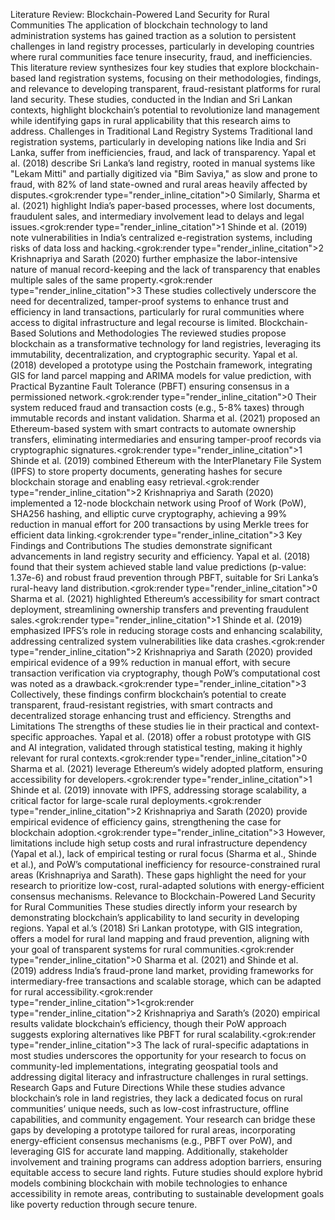 Literature Review: Blockchain-Powered Land Security for Rural Communities
The application of blockchain technology to land administration systems has gained traction as a solution to persistent challenges in land registry processes, particularly in developing countries where rural communities face tenure insecurity, fraud, and inefficiencies. This literature review synthesizes four key studies that explore blockchain-based land registration systems, focusing on their methodologies, findings, and relevance to developing transparent, fraud-resistant platforms for rural land security. These studies, conducted in the Indian and Sri Lankan contexts, highlight blockchain’s potential to revolutionize land management while identifying gaps in rural applicability that this research aims to address.
Challenges in Traditional Land Registry Systems
Traditional land registration systems, particularly in developing nations like India and Sri Lanka, suffer from inefficiencies, fraud, and lack of transparency. Yapal et al. (2018) describe Sri Lanka’s land registry, rooted in manual systems like "Lekam Mitti" and partially digitized via "Bim Saviya," as slow and prone to fraud, with 82% of land state-owned and rural areas heavily affected by disputes.<grok:render type="render_inline_citation">0 Similarly, Sharma et al. (2021) highlight India’s paper-based processes, where lost documents, fraudulent sales, and intermediary involvement lead to delays and legal issues.<grok:render type="render_inline_citation">1 Shinde et al. (2019) note vulnerabilities in India’s centralized e-registration systems, including risks of data loss and hacking.<grok:render type="render_inline_citation">2 Krishnapriya and Sarath (2020) further emphasize the labor-intensive nature of manual record-keeping and the lack of transparency that enables multiple sales of the same property.<grok:render type="render_inline_citation">3 These studies collectively underscore the need for decentralized, tamper-proof systems to enhance trust and efficiency in land transactions, particularly for rural communities where access to digital infrastructure and legal recourse is limited.
Blockchain-Based Solutions and Methodologies
The reviewed studies propose blockchain as a transformative technology for land registries, leveraging its immutability, decentralization, and cryptographic security. Yapal et al. (2018) developed a prototype using the Postchain framework, integrating GIS for land parcel mapping and ARIMA models for value prediction, with Practical Byzantine Fault Tolerance (PBFT) ensuring consensus in a permissioned network.<grok:render type="render_inline_citation">0 Their system reduced fraud and transaction costs (e.g., 5-8% taxes) through immutable records and instant validation. Sharma et al. (2021) proposed an Ethereum-based system with smart contracts to automate ownership transfers, eliminating intermediaries and ensuring tamper-proof records via cryptographic signatures.<grok:render type="render_inline_citation">1 Shinde et al. (2019) combined Ethereum with the InterPlanetary File System (IPFS) to store property documents, generating hashes for secure blockchain storage and enabling easy retrieval.<grok:render type="render_inline_citation">2 Krishnapriya and Sarath (2020) implemented a 12-node blockchain network using Proof of Work (PoW), SHA256 hashing, and elliptic curve cryptography, achieving a 99% reduction in manual effort for 200 transactions by using Merkle trees for efficient data linking.<grok:render type="render_inline_citation">3
Key Findings and Contributions
The studies demonstrate significant advancements in land registry security and efficiency. Yapal et al. (2018) found that their system achieved stable land value predictions (p-value: 1.37e-6) and robust fraud prevention through PBFT, suitable for Sri Lanka’s rural-heavy land distribution.<grok:render type="render_inline_citation">0 Sharma et al. (2021) highlighted Ethereum’s accessibility for smart contract deployment, streamlining ownership transfers and preventing fraudulent sales.<grok:render type="render_inline_citation">1 Shinde et al. (2019) emphasized IPFS’s role in reducing storage costs and enhancing scalability, addressing centralized system vulnerabilities like data crashes.<grok:render type="render_inline_citation">2 Krishnapriya and Sarath (2020) provided empirical evidence of a 99% reduction in manual effort, with secure transaction verification via cryptography, though PoW’s computational cost was noted as a drawback.<grok:render type="render_inline_citation">3 Collectively, these findings confirm blockchain’s potential to create transparent, fraud-resistant registries, with smart contracts and decentralized storage enhancing trust and efficiency.
Strengths and Limitations
The strengths of these studies lie in their practical and context-specific approaches. Yapal et al. (2018) offer a robust prototype with GIS and AI integration, validated through statistical testing, making it highly relevant for rural contexts.<grok:render type="render_inline_citation">0 Sharma et al. (2021) leverage Ethereum’s widely adopted platform, ensuring accessibility for developers.<grok:render type="render_inline_citation">1 Shinde et al. (2019) innovate with IPFS, addressing storage scalability, a critical factor for large-scale rural deployments.<grok:render type="render_inline_citation">2 Krishnapriya and Sarath (2020) provide empirical evidence of efficiency gains, strengthening the case for blockchain adoption.<grok:render type="render_inline_citation">3 However, limitations include high setup costs and rural infrastructure dependency (Yapal et al.), lack of empirical testing or rural focus (Sharma et al., Shinde et al.), and PoW’s computational inefficiency for resource-constrained rural areas (Krishnapriya and Sarath). These gaps highlight the need for your research to prioritize low-cost, rural-adapted solutions with energy-efficient consensus mechanisms.
Relevance to Blockchain-Powered Land Security for Rural Communities
These studies directly inform your research by demonstrating blockchain’s applicability to land security in developing regions. Yapal et al.’s (2018) Sri Lankan prototype, with GIS integration, offers a model for rural land mapping and fraud prevention, aligning with your goal of transparent systems for rural communities.<grok:render type="render_inline_citation">0 Sharma et al. (2021) and Shinde et al. (2019) address India’s fraud-prone land market, providing frameworks for intermediary-free transactions and scalable storage, which can be adapted for rural accessibility.<grok:render type="render_inline_citation">1<grok:render type="render_inline_citation">2 Krishnapriya and Sarath’s (2020) empirical results validate blockchain’s efficiency, though their PoW approach suggests exploring alternatives like PBFT for rural scalability.<grok:render type="render_inline_citation">3 The lack of rural-specific adaptations in most studies underscores the opportunity for your research to focus on community-led implementations, integrating geospatial tools and addressing digital literacy and infrastructure challenges in rural settings.
Research Gaps and Future Directions
While these studies advance blockchain’s role in land registries, they lack a dedicated focus on rural communities’ unique needs, such as low-cost infrastructure, offline capabilities, and community engagement. Your research can bridge these gaps by developing a prototype tailored for rural areas, incorporating energy-efficient consensus mechanisms (e.g., PBFT over PoW), and leveraging GIS for accurate land mapping. Additionally, stakeholder involvement and training programs can address adoption barriers, ensuring equitable access to secure land rights. Future studies should explore hybrid models combining blockchain with mobile technologies to enhance accessibility in remote areas, contributing to sustainable development goals like poverty reduction through secure tenure.
